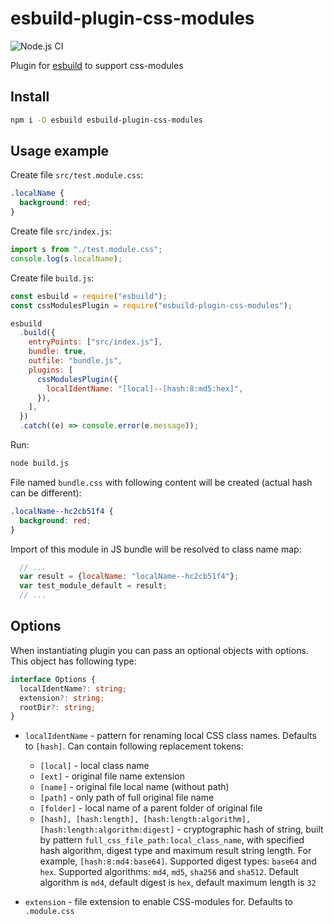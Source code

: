 # esbuild-plugin-css-modules

![Node.js CI](https://github.com/koluch/esbuild-plugin-css-modules/workflows/Node.js%20CI/badge.svg)

Plugin for [esbuild](https://esbuild.github.io/) to support css-modules

## Install

```bash
npm i -D esbuild esbuild-plugin-css-modules
```

## Usage example

Create file `src/test.module.css`:

```scss
.localName {
  background: red;
}
```

Create file `src/index.js`:

```js
import s from "./test.module.css";
console.log(s.localName);
```

Create file `build.js`:

```js
const esbuild = require("esbuild");
const cssModulesPlugin = require("esbuild-plugin-css-modules");

esbuild
  .build({
    entryPoints: ["src/index.js"],
    bundle: true,
    outfile: "bundle.js",
    plugins: [
      cssModulesPlugin({
        localIdentName: "[local]--[hash:8:md5:hex]",
      }),
    ],
  })
  .catch((e) => console.error(e.message));
```

Run:

```bash
node build.js
```

File named `bundle.css` with following content will be created (actual hash can be different):

```css
.localName--hc2cb51f4 {
  background: red;
}
```

Import of this module in JS bundle will be resolved to class name map:

```js
  // ...
  var result = {localName: "localName--hc2cb51f4"};
  var test_module_default = result;
  // ...
```

## Options

When instantiating plugin you can pass an optional objects with options. This object has following type:

```typescript
interface Options {
  localIdentName?: string;
  extension?: string;
  rootDir?: string;
}
```

- `localIdentName` - pattern for renaming local CSS class names. Defaults to `[hash]`. Can contain following replacement tokens:

  - `[local]` - local class name
  - `[ext]` - original file name extension
  - `[name]` - original file local name (without path)
  - `[path]` - only path of full original file name
  - `[folder]` - local name of a parent folder of original file
  - `[hash], [hash:length], [hash:length:algorithm], [hash:length:algorithm:digest]` - cryptographic hash of string, built by pattern `full_css_file_path:local_class_name`, with specified hash algorithm, digest type and maximum result string length. For example, `[hash:8:md4:base64]`. Supported digest types: `base64` and `hex`. Supported algorithms: `md4`, `md5`, `sha256` and `sha512`. Default algorithm is `md4`, default digest is `hex`, default maximum length is `32`

- `extension` - file extension to enable CSS-modules for. Defaults to `.module.css`
